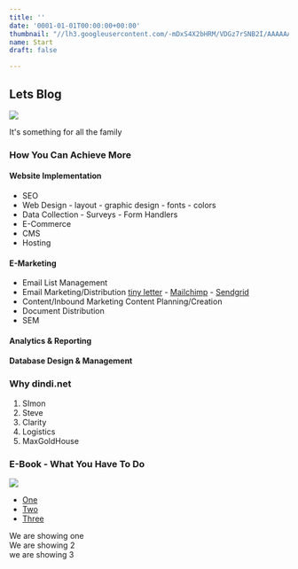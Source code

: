 ```yaml
---
title: ''
date: '0001-01-01T00:00:00+00:00'
thumbnail: "//lh3.googleusercontent.com/-mDxS4X2bHRM/VDGz7rSNB2I/AAAAAAAAIeg/phawIGdlMZgmL3SJAQsWyA5AIEsO191ZgCCo/s400-c-Ic42/2048.jpg"
name: Start
draft: false

---
```

## Lets Blog

![](//lh3.googleusercontent.com/-mDxS4X2bHRM/VDGz7rSNB2I/AAAAAAAAIeg/phawIGdlMZgmL3SJAQsWyA5AIEsO191ZgCCo/s800-Ic42/2048.jpg)

It's something for all the family

### How You Can Achieve More
#### Website Implementation
* SEO
* Web Design - layout - graphic design - fonts - colors
* Data Collection - Surveys - Form Handlers
* E-Commerce
* CMS
* Hosting

#### E-Marketing
* Email List Management
* Email Marketing/Distribution [tiny letter](http://tinyletter.com/) - [Mailchimp](https://mailchimp.com) - [Sendgrid](https://sendgrid.com/)
* Content/Inbound Marketing Content Planning/Creation
* Document Distribution
* SEM

#### Analytics & Reporting

#### Database Design & Management

### Why dindi.net

1. SImon
2. Steve
3. Clarity
4. Logistics
5. MaxGoldHouse

### E-Book - What You Have To Do

![](http://forestry.io/sites/2jeh6oxlgcpouq/image/%2Fshare%2Fpowered-by-hugo.png)

<row>
<div class="col-md-3"><ul id="slidemenu"><li><a href="#slidemenu" slide="one">One</a></li><li><a href="#slidemenu" slide="two ">Two</a></li><li><a href="#slidemenu" slide="three">Three</a></li></ul></div>
<div id="slidemenu" class="col-md-9"><div id="one">We are showing one</div><div id="two" class="hide">We are showing 2</div><div id="three " class="hide">we are showing 3</div></div>
</row>
